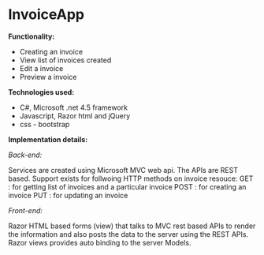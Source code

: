 # InvoiceApp

**Functionality:**

- Creating an invoice
- View list of invoices created
- Edit a invoice
- Preview a invoice

**Technologies used:**

- C#, Microsoft .net 4.5 framework
- Javascript, Razor html and jQuery
- css - bootstrap

**Implementation details:**

*Back-end:*

Services are created using Microsoft MVC web api. The APIs are REST based. 
Support exists for follwoing HTTP methods on invoice resouce:
 GET : for getting list of invoices and a particular invoice
 POST : for creating an invoice
 PUT : for updating an invoice
 
*Front-end:*
 
 Razor HTML based forms (view) that talks to MVC rest based APIs to render the information and also posts the data to the server using the REST APIs. Razor views provides auto binding to the server Models.

